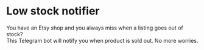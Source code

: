# Low stock notifier

You have an Etsy shop and you always miss when a listing goes out of stock?  
This Telegram bot will notify you when product is sold out.
No more worries.
